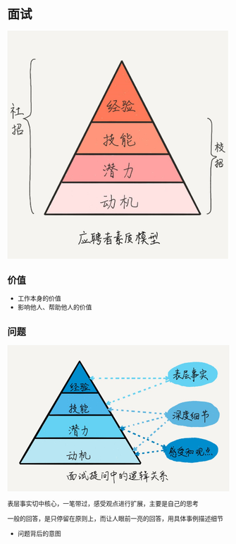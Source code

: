 # 面试

![202279161250](/assets/202279161250.webp)

## 价值

- 工作本身的价值
- 影响他人、帮助他人的价值

## 问题

![202279164432](/assets/202279164432.webp)

表层事实切中核心，一笔带过，感受观点进行扩展，主要是自己的思考

一般的回答，是只停留在原则上，而让人眼前一亮的回答，用具体事例描述细节

- 问题背后的意图
